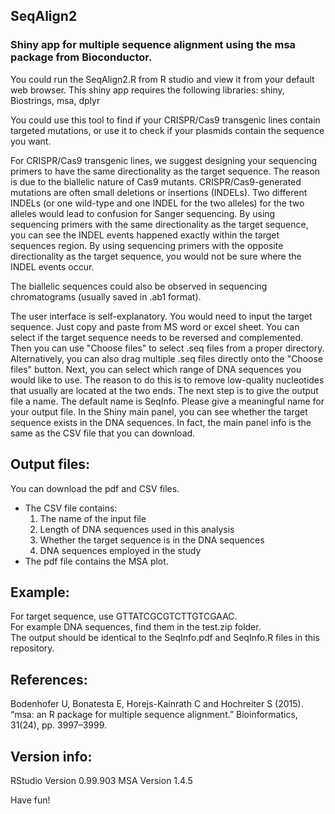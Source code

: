 ## SeqAlign2
### Shiny app for multiple sequence alignment using the msa package from Bioconductor.

You could run the SeqAlign2.R from R studio and view it from your default web browser. This shiny app requires the following libraries: 
shiny, Biostrings, msa, dplyr

You could use this tool to find if your CRISPR/Cas9 transgenic lines contain targeted mutations, or use it to check if your plasmids contain the sequence you want.

For CRISPR/Cas9 transgenic lines, we suggest designing your sequencing primers to have the same directionality as the target sequence. The reason is due to the biallelic nature of Cas9 mutants. CRISPR/Cas9-generated mutations are often small deletions or insertions (INDELs). Two different INDELs (or one wild-type and one INDEL for the two alleles) for the two alleles would lead to confusion for Sanger sequencing. By using sequencing primers with the same directionality as the target sequence, you can see the INDEL events happened exactly within the target sequences region. By using sequencing primers with the opposite directionality as the target sequence, you would not be sure where the INDEL events occur.

The biallelic sequences could also be observed in sequencing chromatograms (usually saved in .ab1 format).  

The user interface is self-explanatory. You would need to input the target sequence. Just copy and paste from MS word or excel sheet. You can select if the target sequence needs to be reversed and complemented. Then you can use "Choose files" to select .seq files from a proper directory. Alternatively, you can also drag multiple .seq files directly onto the "Choose files" button. Next, you can select which range of DNA sequences you would like to use. The reason to do this is to remove low-quality nucleotides that usually are located at the two ends. The next step is to give the output file a name. The default name is SeqInfo. Please give a meaningful name for your output file. In the Shiny main panel, you can see whether the target sequence exists in the DNA sequences. In fact, the main panel info is the same as the CSV file that you can download.

## Output files:
You can download the pdf and CSV files.  
  * The CSV file contains: 
    1. The name of the input file
    2. Length of DNA sequences used in this analysis
    3. Whether the target sequence is in the DNA sequences
    4. DNA sequences employed in the study
  * The pdf file contains the MSA plot.

## Example:
For target sequence, use GTTATCGCGTCTTGTCGAAC.  
For example DNA sequences, find them in the test.zip folder.  
The output should be identical to the SeqInfo.pdf and SeqInfo.R files in this repository. 

## References:
Bodenhofer U, Bonatesta E, Horejs-Kainrath C and Hochreiter S (2015). “msa: an R package for multiple sequence alignment.” Bioinformatics, 31(24), pp. 3997–3999.

## Version info:
RStudio Version 0.99.903
MSA Version 1.4.5


Have fun!
